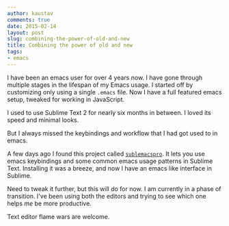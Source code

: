 ```yaml
---
author: kaustav
comments: true
date: 2015-02-14
layout: post
slug: combining-the-power-of-old-and-new
title: Combining the power of old and new
tags:
- emacs
---
```


I have been an emacs user for over 4 years now. I have gone through multiple stages in the lifespan of my Emacs usage. I started off by customizing only using a single `.emacs` file. Now I have a full featured emacs setup, tweaked for working in JavaScript.

I used to use Sublime Text 2 for nearly six months in between. I loved its speed and minimal looks.

<!-- more -->

But I always missed the keybindings and workflow that I had got used to in emacs.

A few days ago I found this project called [`sublemacspro`](https://github.com/grundprinzip/sublemacspro). It lets you use emacs keybindings and some common emacs usage patterns in Sublime Text. Installing it was a breeze, and now I have an emacs like interface in Sublime.

Need to tweak it further, but this will do for now.  I am currently in a phase of transition. I've been using both the editors and trying to see which one helps _me_ be more productive.

Text editor flame wars are welcome.
